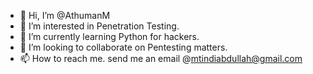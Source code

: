 - 👋 Hi, I’m @AthumanM
- 👀 I’m interested in Penetration Testing.
- 🌱 I’m currently learning Python for hackers.
- 💞️ I’m looking to collaborate on Pentesting matters.
- 📫 How to reach me. send me an email @mtindiabdullah@gmail.com

<!---
AthumanM/AthumanM is a ✨ special ✨ repository because its `README.md` (this file) appears on your GitHub profile.
You can click the Preview link to take a look at your changes.
--->
